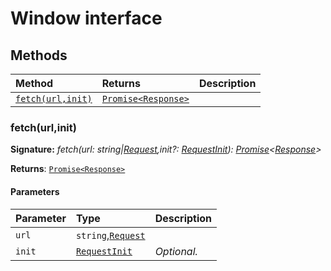 # Window interface













## Methods

| Method	   |  Returns	| Description|
|:-------------|:-------|:-----------|
|[`fetch(url,init)`](#fetchurlinit)      | [`Promise<Response>`](../es6-promise/promise.md) |  |




### fetch(url,init)



**Signature:** _fetch(url: string|[Request](../whatwg-fetch/request.md),init?: [RequestInit](../whatwg-fetch/requestinit.md)): [Promise](../es6-promise/promise.md)<[Response](../whatwg-fetch/response.md)>_

**Returns**: [`Promise<Response>`](../es6-promise/promise.md)



#### Parameters


| Parameter	   | Type    | Description |
|:-------------|:---------------|:------------|
| `url`    | `string`,[`Request`](../whatwg-fetch/request.md) |  |
| `init`    | [`RequestInit`](../whatwg-fetch/requestinit.md) | _Optional._ |

